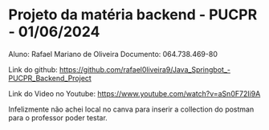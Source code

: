 # Projeto da matéria backend - PUCPR - 01/06/2024

Aluno: Rafael Mariano de Oliveira
Documento: 064.738.469-80


Link do github: <https://github.com/rafael0liveira9/Java_Springbot_-PUCPR_Backend_Project>

Link do Video no Youtube: <https://www.youtube.com/watch?v=aSn0F72Ii9A>


Infelizmente não achei local no canva para inserir a collection do postman para o professor poder testar.